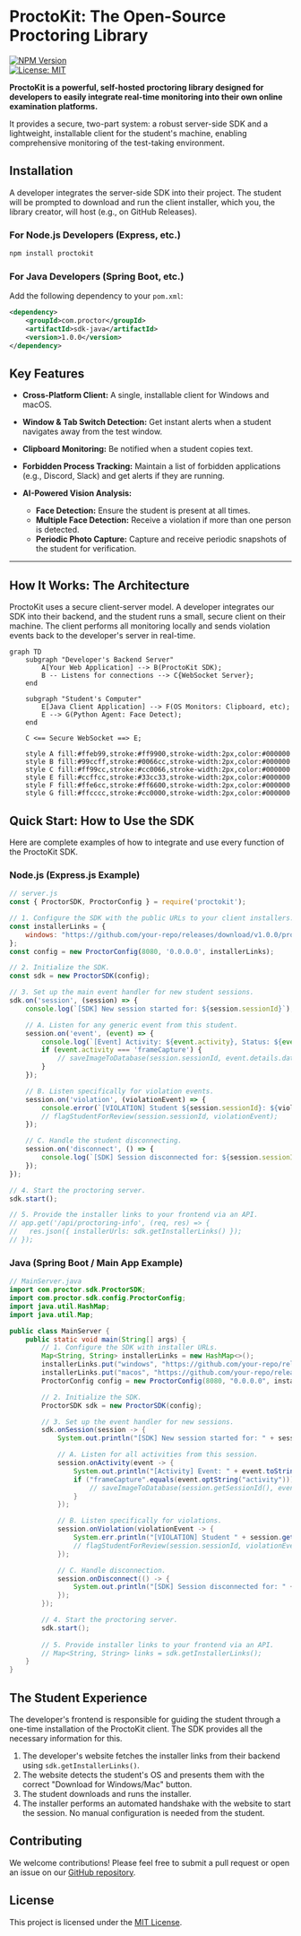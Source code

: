 # ProctoKit: The Open-Source Proctoring Library

[![NPM Version](https://img.shields.io/npm/v/proctokit.svg)](https://www.npmjs.com/package/proctokit)  
[![License: MIT](https://img.shields.io/badge/License-MIT-yellow.svg)](https://opensource.org/licenses/MIT)

**ProctoKit is a powerful, self-hosted proctoring library designed for developers to easily integrate real-time monitoring into their own online examination platforms.**

It provides a secure, two-part system: a robust server-side SDK and a lightweight, installable client for the student's machine, enabling comprehensive monitoring of the test-taking environment.

## Installation

A developer integrates the server-side SDK into their project. The student will be prompted to download and run the client installer, which you, the library creator, will host (e.g., on GitHub Releases).

### For Node.js Developers (Express, etc.)

```bash
npm install proctokit
```

### For Java Developers (Spring Boot, etc.)

Add the following dependency to your `pom.xml`:

```xml
<dependency>
    <groupId>com.proctor</groupId>
    <artifactId>sdk-java</artifactId>
    <version>1.0.0</version>
</dependency>
```
## Key Features

- **Cross-Platform Client:** A single, installable client for Windows and macOS.

- **Window & Tab Switch Detection:** Get instant alerts when a student navigates away from the test window.

- **Clipboard Monitoring:** Be notified when a student copies text.

- **Forbidden Process Tracking:** Maintain a list of forbidden applications (e.g., Discord, Slack) and get alerts if they are running.

- **AI-Powered Vision Analysis:**
  - **Face Detection:** Ensure the student is present at all times.
  - **Multiple Face Detection:** Receive a violation if more than one person is detected.
  - **Periodic Photo Capture:** Capture and receive periodic snapshots of the student for verification.

---

## How It Works: The Architecture

ProctoKit uses a secure client-server model. A developer integrates our SDK into their backend, and the student runs a small, secure client on their machine. The client performs all monitoring locally and sends violation events back to the developer's server in real-time.

```mermaid
graph TD
    subgraph "Developer's Backend Server"
        A[Your Web Application] --> B(ProctoKit SDK);
        B -- Listens for connections --> C{WebSocket Server};
    end

    subgraph "Student's Computer"
        E[Java Client Application] --> F(OS Monitors: Clipboard, etc);
        E --> G(Python Agent: Face Detect);
    end

    C <== Secure WebSocket ==> E;

    style A fill:#ffeb99,stroke:#ff9900,stroke-width:2px,color:#000000
    style B fill:#99ccff,stroke:#0066cc,stroke-width:2px,color:#000000
    style C fill:#ff99cc,stroke:#cc0066,stroke-width:2px,color:#000000
    style E fill:#ccffcc,stroke:#33cc33,stroke-width:2px,color:#000000
    style F fill:#ffe6cc,stroke:#ff6600,stroke-width:2px,color:#000000
    style G fill:#ffcccc,stroke:#cc0000,stroke-width:2px,color:#000000
```

## Quick Start: How to Use the SDK

Here are complete examples of how to integrate and use every function of the ProctoKit SDK.

### Node.js (Express.js Example)

```javascript
// server.js
const { ProctorSDK, ProctorConfig } = require('proctokit');

// 1. Configure the SDK with the public URLs to your client installers.
const installerLinks = {
    windows: "https://github.com/your-repo/releases/download/v1.0.0/proctor-client-setup.exe",
};
const config = new ProctorConfig(8080, '0.0.0.0', installerLinks);

// 2. Initialize the SDK.
const sdk = new ProctorSDK(config);

// 3. Set up the main event handler for new student sessions.
sdk.on('session', (session) => {
    console.log(`[SDK] New session started for: ${session.sessionId}`);

    // A. Listen for any generic event from this student.
    session.on('event', (event) => {
        console.log(`[Event] Activity: ${event.activity}, Status: ${event.status}`);
        if (event.activity === 'frameCapture') {
            // saveImageToDatabase(session.sessionId, event.details.data);
        }
    });

    // B. Listen specifically for violation events.
    session.on('violation', (violationEvent) => {
        console.error(`[VIOLATION] Student ${session.sessionId}: ${violationEvent.details.message}`);
        // flagStudentForReview(session.sessionId, violationEvent);
    });

    // C. Handle the student disconnecting.
    session.on('disconnect', () => {
        console.log(`[SDK] Session disconnected for: ${session.sessionId}`);
    });
});

// 4. Start the proctoring server.
sdk.start();

// 5. Provide the installer links to your frontend via an API.
// app.get('/api/proctoring-info', (req, res) => {
//   res.json({ installerUrls: sdk.getInstallerLinks() });
// });
```

### Java (Spring Boot / Main App Example)

```java
// MainServer.java
import com.proctor.sdk.ProctorSDK;
import com.proctor.sdk.config.ProctorConfig;
import java.util.HashMap;
import java.util.Map;

public class MainServer {
    public static void main(String[] args) {
        // 1. Configure the SDK with installer URLs.
        Map<String, String> installerLinks = new HashMap<>();
        installerLinks.put("windows", "https://github.com/your-repo/releases/download/v1.0.0/proctor-client-setup.exe");
        installerLinks.put("macos", "https://github.com/your-repo/releases/download/v1.0.0/ProctorClient-1.0.dmg");
        ProctorConfig config = new ProctorConfig(8080, "0.0.0.0", installerLinks);

        // 2. Initialize the SDK.
        ProctorSDK sdk = new ProctorSDK(config);

        // 3. Set up the event handler for new sessions.
        sdk.onSession(session -> {
            System.out.println("[SDK] New session started for: " + session.getSessionId());

            // A. Listen for all activities from this session.
            session.onActivity(event -> {
                System.out.println("[Activity] Event: " + event.toString());
                if ("frameCapture".equals(event.optString("activity"))) {
                    // saveImageToDatabase(session.getSessionId(), event.getJSONObject("details").getString("data"));
                }
            });

            // B. Listen specifically for violations.
            session.onViolation(violationEvent -> {
                System.err.println("[VIOLATION] Student " + session.getSessionId() + ": " + violationEvent.toString());
                // flagStudentForReview(session.sessionId, violationEvent);
            });

            // C. Handle disconnection.
            session.onDisconnect(() -> {
                System.out.println("[SDK] Session disconnected for: " + session.getSessionId());
            });
        });

        // 4. Start the proctoring server.
        sdk.start();
        
        // 5. Provide installer links to your frontend via an API.
        // Map<String, String> links = sdk.getInstallerLinks();
    }
}
```

## The Student Experience

The developer's frontend is responsible for guiding the student through a one-time installation of the ProctoKit client. The SDK provides all the necessary information for this.

1. The developer's website fetches the installer links from their backend using `sdk.getInstallerLinks()`.
2. The website detects the student's OS and presents them with the correct "Download for Windows/Mac" button.
3. The student downloads and runs the installer.
4. The installer performs an automated handshake with the website to start the session. No manual configuration is needed from the student.

## Contributing

We welcome contributions! Please feel free to submit a pull request or open an issue on our [GitHub repository](https://github.com/your-repo).

## License

This project is licensed under the [MIT License](https://opensource.org/licenses/MIT).
